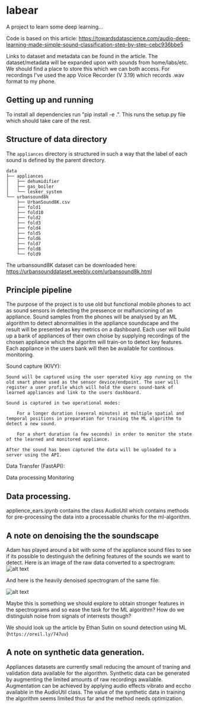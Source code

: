 # labear

A project to learn some deep learning... 

Code is based on this article: https://towardsdatascience.com/audio-deep-learning-made-simple-sound-classification-step-by-step-cebc936bbe5 

Links to dataset and metadata can be found in the article. The dataset/metadata will be expanded upon with sounds from home/labs/etc. We should find a place to store this which we can both access. For recordings I've used the app Voice Recorder (V 3.19) which records .wav format to my phone. 

## Getting up and running
To install all dependencies run "pip install -e .". This runs the setup.py file which should take care of the rest. 

## Structure of data directory 
The `appliances` directory is structured in such a way that the label of each sound is defined by the parent directory. 

```
data
├── appliances
│   ├── dehumidifier
│   ├── gas_boiler
│   └── lesker_system
└── urbansound8k
    ├── UrbanSound8K.csv
    ├── fold1
    ├── fold10
    ├── fold2
    ├── fold3
    ├── fold4
    ├── fold5
    ├── fold6
    ├── fold7
    ├── fold8
    └── fold9
```

The urbansound8K dataset can be downloaded here: https://urbansounddataset.weebly.com/urbansound8k.html


## Principle pipeline
The purpose of the project is to use old but functional 
mobile phones to act as sound sensors in detecting the pressence or malfuncioning of an appliance. Sound samples from the phones will be analysed by an ML algorithm to detect abnormalities in the appliance  soundscape and the result will be presented as key metrics on a dashboard. Each user will build up a bank of appliances of their own choise by supplying recordings of the chosen appliance which the algoritm will train-on to detect key features. Each appliance in the users bank will then be available for continous monitoring. 

Sound capture (KIVY):

    Sound will be captured using the user operated kivy app running on the old smart phone used as the sensor device/endpoint. The user will register a user profile which will hold the users sound-bank of learned appliances and link to the users dashboard. 

    Sound is captured in two operational modes:
        
        For a longer duration (several minutes) at multiple spatial and  temporal positions in preparation for training the ML algorithm to detect a new sound.

        For a short duration (a few seconds) in order to monitor the state of the learned and monitored appliance. 
    
    After the sound has been captured the data will be uploaded to a server using the API.

Data Transfer (FastAPI):


Data processing
Monitoring 
## Data processing.
applience_ears.ipynb contains the class AudioUtil which contains methods for pre-processing the data into 
a processable chunks for the ml-algorithm. 

## A note on denoising the the soundscape

Adam has played around a bit with some of the appliance sound files to see if its possible to destinguish the defining features of the sounds we want to detect. 
Here is an image of the raw data converted to a spectrogram:
![alt text](Spectrogram.png)

And here is the heavily denoised spectrogram of the same file:

![alt text](Spectrogram_denoised.png)

Maybe this is something we should explore to obtain stronger features in the spectrograms and so ease the task for the ML algorithm? How do we distinguish noise from signals of interrests though? 

We should look up the article by Ethan Sutin on sound detection using ML (`https://oreil.ly/747uv`)

## A note on synthetic data generation.
Appliances datasets are currently small reducing the amount of traning and validation data available for the algorithm. 
Synthetic data can be generated by augmenting the limited amounts of raw recordings awailable. Augmentation can be achieved by applying audio effects vibrato and eccho available in the AudioUtil class. The value of the synthetic data in training the algorithm seems limited thus far and the method needs optimization. 


